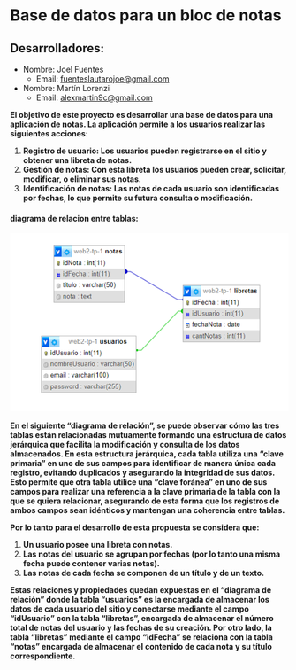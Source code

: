 # Base de datos para un bloc de notas

## Desarrolladores: 
* Nombre: Joel Fuentes 
    * Email: fuenteslautarojoe@gmail.com
* Nombre: Martín Lorenzi
    * Email: alexmartin9c@gmail.com 

**El objetivo de este proyecto es desarrollar una base de datos para una aplicación de notas. La aplicación permite a los usuarios realizar las siguientes acciones:**

1. **Registro de usuario: Los usuarios pueden registrarse en el sitio y obtener una libreta de notas.**
2. **Gestión de notas: Con esta libreta los usuarios pueden crear, solicitar, modificar, o eliminar sus notas.**
3. **Identificación de notas: Las notas de cada usuario son identificadas por fechas, lo que permite su futura consulta o modificación.**

#### diagrama de relacion entre tablas: 

![diagrama de relacion](diagramaDeRelacion.png)

**En el siguiente “diagrama de relación”, se puede observar cómo las tres tablas están relacionadas mutuamente formando una estructura de datos jerárquica que facilita la modificación y consulta de los datos almacenados. En esta estructura jerárquica, cada tabla utiliza una “clave primaria” en uno de sus campos para identificar de manera única cada registro, evitando duplicados y asegurando la integridad de sus datos. Esto permite que otra tabla utilice una “clave foránea” en uno de sus campos para realizar una referencia a la clave primaria de la tabla con la que se quiera relacionar, asegurando de esta forma que los registros de ambos campos sean idénticos y mantengan una coherencia entre tablas.**

**Por lo tanto para el desarrollo de esta propuesta se considera que:**

1. **Un usuario posee una libreta con notas.**
2. **Las notas del usuario se agrupan por fechas (por lo tanto una misma fecha puede contener varias notas).**
3. **Las notas de cada fecha se componen de un título y de un texto.**

**Estas relaciones y propiedades quedan expuestas en el “diagrama de relación” donde la tabla “usuarios” es la encargada de almacenar los datos de cada usuario del sitio y conectarse mediante el campo “idUsuario” con la tabla “libretas”, encargada de almacenar el número total de notas del usuario y las fechas de su creación. Por otro lado, la tabla “libretas” mediante el campo “idFecha” se relaciona con la tabla “notas” encargada de almacenar el contenido de cada nota y su título correspondiente.** 



